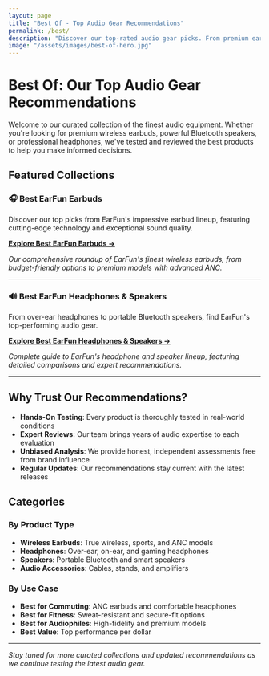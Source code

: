 ```yaml
---
layout: page
title: "Best Of - Top Audio Gear Recommendations"
permalink: /best/
description: "Discover our top-rated audio gear picks. From premium earbuds to powerful speakers, find the best EarFun products and audio equipment recommendations."
image: "/assets/images/best-of-hero.jpg"
---
```


# Best Of: Our Top Audio Gear Recommendations

Welcome to our curated collection of the finest audio equipment. Whether you're looking for premium wireless earbuds, powerful Bluetooth speakers, or professional headphones, we've tested and reviewed the best products to help you make informed decisions.

## Featured Collections

### 🎧 Best EarFun Earbuds
Discover our top picks from EarFun's impressive earbud lineup, featuring cutting-edge technology and exceptional sound quality.

[**Explore Best EarFun Earbuds →**](earfun-earbuds.md)

*Our comprehensive roundup of EarFun's finest wireless earbuds, from budget-friendly options to premium models with advanced ANC.*

---

### 🔊 Best EarFun Headphones & Speakers
From over-ear headphones to portable Bluetooth speakers, find EarFun's top-performing audio gear.

[**Explore Best EarFun Headphones & Speakers →**](earfun-headphones-and-speakers.md)

*Complete guide to EarFun's headphone and speaker lineup, featuring detailed comparisons and expert recommendations.*

---

## Why Trust Our Recommendations?

- **Hands-On Testing**: Every product is thoroughly tested in real-world conditions
- **Expert Reviews**: Our team brings years of audio expertise to each evaluation
- **Unbiased Analysis**: We provide honest, independent assessments free from brand influence
- **Regular Updates**: Our recommendations stay current with the latest releases

## Categories

### By Product Type
- **Wireless Earbuds**: True wireless, sports, and ANC models
- **Headphones**: Over-ear, on-ear, and gaming headphones
- **Speakers**: Portable Bluetooth and smart speakers
- **Audio Accessories**: Cables, stands, and amplifiers

### By Use Case
- **Best for Commuting**: ANC earbuds and comfortable headphones
- **Best for Fitness**: Sweat-resistant and secure-fit options
- **Best for Audiophiles**: High-fidelity and premium models
- **Best Value**: Top performance per dollar

---

*Stay tuned for more curated collections and updated recommendations as we continue testing the latest audio gear.*
